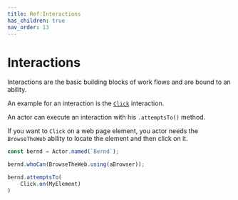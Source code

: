 ```yaml
---
title: Ref:Interactions
has_children: true
nav_order: 13
---
```

# Interactions

Interactions are the basic building blocks of work flows and are bound to an ability.

An example for an interaction is the [`Click`](../reference/interactions/web/CLICK.md) interaction.

An actor can execute an interaction with his `.attemptsTo()` method.

If you want to `Click` on a web page element, you actor needs the `BrowseTheWeb` ability to locate the element and then 
click on it.

```typescript
const bernd = Actor.named(`Bernd`);

bernd.whoCan(BrowseTheWeb.using(aBrowser));

bernd.attemptsTo(
    Click.on(MyElement)
)
```